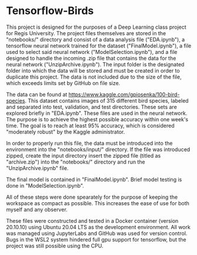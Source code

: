 # Tensorflow-Birds

This project is designed for the purposes of a Deep Learning class project for Regis University. The project files themselves are stored in the "notebooks/" directory and consist of a data analysis file ("EDA.ipynb"), a tensorflow neural network trained for the dataset ("FinalModel.ipynb"), a file used to select said neural network ("ModelSelection.ipynb"), and a file designed to handle the incoming .zip file that contains the data for the neural network ("UnzipArchive.ipynb"). The input folder is the designated folder into which the data will be stored and must be created in order to duplicate this project. The data is not included due to the size of the file, which exceeds limits set by GitHub on file size.

The data can be found at https://www.kaggle.com/gpiosenka/100-bird-species. This dataset contains images of 315 different bird species, labeled and separated into test, validation, and test directories. These sets are explored briefly in "EDA.ipynb". These files are used in the neural network. The purpose is to achieve the highest possible accuracy within one week's time. The goal is to reach at least 95% accuracy, which is considered "moderately robust" by the Kaggle administrator.

In order to properly run this file, the data must be introduced into the environment into the "notebooks/input/" directory. If the file was introduced zipped, create the input directory insert the zipped file (titled as "archive.zip") into the "notebooks/" directory and run the "UnzipArchive.ipynb" file.

The final model is contained in "FinalModel.ipynb". Brief model testing is done in "ModelSelection.ipynb".

All of these steps were done spearately for the purpose of keeping the workspace as compact as possible. This increases the ease of use for both myself and any observer.

These files were constructed and tested in a Docker container (version 20.10.10) using Ubuntu 20.04 LTS as the development environment. All work was managed using JupyterLabs and GitHub was used for version control. Bugs in the WSL2 system hindered full gpu support for tensorflow, but the project was still possible using the CPU.
